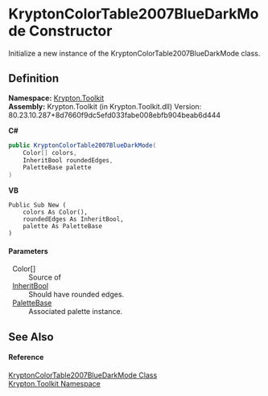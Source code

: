 # KryptonColorTable2007BlueDarkMode Constructor


Initialize a new instance of the KryptonColorTable2007BlueDarkMode class.



## Definition
**Namespace:** <a href="79d2eac2-21f4-54ff-7552-b20c33c30600.md">Krypton.Toolkit</a>  
**Assembly:** Krypton.Toolkit (in Krypton.Toolkit.dll) Version: 80.23.10.287+8d7660f9dc5efd033fabe008ebfb904beab6d444

**C#**
``` C#
public KryptonColorTable2007BlueDarkMode(
	Color[] colors,
	InheritBool roundedEdges,
	PaletteBase palette
)
```
**VB**
``` VB
Public Sub New ( 
	colors As Color(),
	roundedEdges As InheritBool,
	palette As PaletteBase
)
```



#### Parameters
<dl><dt>  Color[]</dt><dd>Source of</dd><dt>  <a href="60db1ece-3db4-87d6-8a1c-3999d61b06c0.md">InheritBool</a></dt><dd>Should have rounded edges.</dd><dt>  <a href="6da77fa5-1590-4646-f2ea-70002c922aee.md">PaletteBase</a></dt><dd>Associated palette instance.</dd></dl>

## See Also


#### Reference
<a href="1ceb7e88-78df-a3d9-976d-4dfcbb5ce28c.md">KryptonColorTable2007BlueDarkMode Class</a>  
<a href="79d2eac2-21f4-54ff-7552-b20c33c30600.md">Krypton.Toolkit Namespace</a>  
